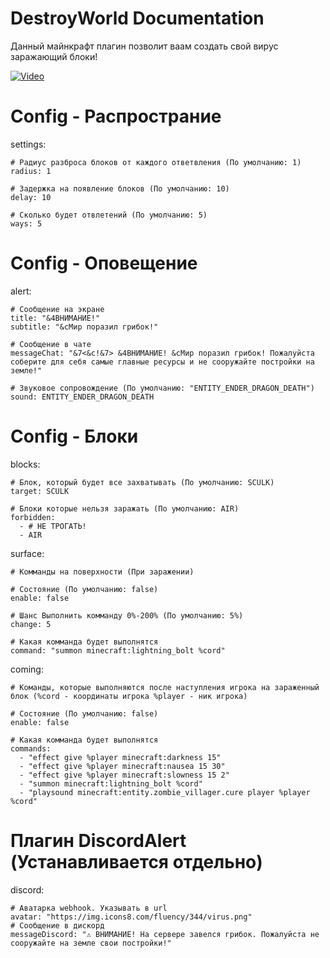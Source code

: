 # DestroyWorld Documentation
  Данный майнкрафт плагин позволит ваам создать свой вирус заражающий блоки!
  
  [![Video](https://img.youtube.com/vi/pErfLsTStkw/0.jpg)](https://www.youtube.com/watch?v=pErfLsTStkw)

# Config - Распространие
  settings:
  
    # Радиус разброса блоков от каждого ответвления (По умолчанию: 1)
    radius: 1

    # Задержка на появление блоков (По умолчанию: 10)
    delay: 10

    # Сколько будет отвлетений (По умолчанию: 5)
    ways: 5

# Config - Оповещение
  alert:
  
    # Сообщение на экране
    title: "&4ВНИМАНИЕ!"
    subtitle: "&cМир поразил грибок!"

    # Сообщение в чате
    messageChat: "&7<&c!&7> &4ВНИМАНИЕ! &cМир поразил грибок! Пожалуйста соберите для себя самые главные ресурсы и не сооружайте постройки на земле!"

    # Звуковое сопровождение (По умолчанию: "ENTITY_ENDER_DRAGON_DEATH")
    sound: ENTITY_ENDER_DRAGON_DEATH

# Config - Блоки
  blocks:

    # Блок, который будет все захватывать (По умолчанию: SCULK)
    target: SCULK

    # Блоки которые нельзя заражать (По умолчанию: AIR)
    forbidden:
      - # НЕ ТРОГАТЬ!
      - AIR

  surface:
    
    # Комманды на поверхности (При заражении)
    
    # Состояние (По умолчанию: false)
    enable: false

    # Шанс Выполнить комманду 0%-200% (По умолчанию: 5%)
    change: 5

    # Какая комманда будет выполнятся
    command: "summon minecraft:lightning_bolt %cord"

  coming:
  
    # Команды, которые выполняются после наступления игрока на зараженный блок (%cord - координаты игрока %player - ник игрока)
    
    # Состояние (По умолчанию: false)
    enable: false
    
    # Какая комманда будет выполнятся
    commands:
      - "effect give %player minecraft:darkness 15"
      - "effect give %player minecraft:nausea 15 30"
      - "effect give %player minecraft:slowness 15 2"
      - "summon minecraft:lightning_bolt %cord"
      - "playsound minecraft:entity.zombie_villager.cure player %player %cord"

  # Плагин DiscordAlert (Устанавливается отдельно)
  discord:

    # Аватарка webhook. Указывать в url
    avatar: "https://img.icons8.com/fluency/344/virus.png"
    # Сообщение в дискорд
    messageDiscord: "⚠️ ВНИМАНИЕ! На сервере завелся грибок. Пожалуйста не сооружайте на земле свои постройки!"
